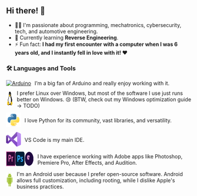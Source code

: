 ## Hi there! 👋  

- 👨‍🎓 I'm passionate about programming, mechatronics, cybersecurity, tech, and automotive engineering.  
- 🌱 Currently learning **Reverse Engineering**.  
- ⚡ Fun fact: **I had my first encounter with a computer when I was 6 years old, and I instantly fell in love with it! ❤️**  

### 🛠️ Languages and Tools  

<p align="left">  

<!-- Arduino -->
<div style="display: flex; align-items: center; margin-bottom: 10px;">
  <a href="https://www.arduino.cc/" target="_blank" rel="noreferrer">
    <img src="https://cdn.worldvectorlogo.com/logos/arduino-1.svg" alt="Arduino" width="40" height="40"/>
  </a>
  <span style="margin-left: 10px;">I’m a big fan of Arduino and really enjoy working with it.</span>
</div>

<!-- Linux -->
<div style="display: flex; align-items: center; margin-bottom: 10px;">
  <a href="https://www.linux.org/" target="_blank" rel="noreferrer">
    <img src="https://raw.githubusercontent.com/devicons/devicon/master/icons/linux/linux-original.svg" alt="Linux" width="40" height="40"/>
  </a>
  <span style="margin-left: 10px;">I prefer Linux over Windows, but most of the software I use just runs better on Windows. 😢 (BTW, check out my Windows optimization guide -> TODO)</span>
</div>

<!-- Python -->
<div style="display: flex; align-items: center; margin-bottom: 10px;">
  <a href="https://www.python.org" target="_blank" rel="noreferrer">
    <img src="https://raw.githubusercontent.com/devicons/devicon/master/icons/python/python-original.svg" alt="Python" width="40" height="40"/>
  </a>
  <span style="margin-left: 10px;">I love Python for its community, vast libraries, and versatility.</span>
</div>

<!-- Visual Studio -->
<div style="display: flex; align-items: center; margin-bottom: 10px;">
  <a href="https://visualstudio.microsoft.com/" target="_blank" rel="noreferrer">
    <img src="https://raw.githubusercontent.com/devicons/devicon/refs/heads/master/icons/visualstudio/visualstudio-original.svg" alt="Visual Studio" width="40" height="40"/>
  </a>
  <span style="margin-left: 10px;">VS Code is my main IDE.</span>
</div>

<!-- Adobe Apps -->
<div style="display: flex; align-items: center; margin-bottom: 10px;">
  <a href="https://www.adobe.com/" target="_blank" rel="noreferrer">
    <img src="https://raw.githubusercontent.com/devicons/devicon/refs/heads/master/icons/premierepro/premierepro-original.svg" alt="Premiere Pro" width="40" height="40"/>
  </a>
  <a href="https://www.adobe.com/" target="_blank" rel="noreferrer">
    <img src="https://raw.githubusercontent.com/devicons/devicon/refs/heads/master/icons/photoshop/photoshop-original.svg" alt="Photoshop" width="40" height="40"/>
  </a>
  <a href="https://www.adobe.com/" target="_blank" rel="noreferrer">
    <img src="https://raw.githubusercontent.com/devicons/devicon/refs/heads/master/icons/aftereffects/aftereffects-original.svg" alt="After Effects" width="40" height="40"/>
  </a>
  <span style="margin-left: 10px;">I have experience working with Adobe apps like Photoshop, Premiere Pro, After Effects, and Audition.</span>
</div>

<!-- Android -->
<div style="display: flex; align-items: center; margin-bottom: 10px;">
  <a href="https://www.android.com/" target="_blank" rel="noreferrer">
    <img src="https://raw.githubusercontent.com/devicons/devicon/refs/heads/master/icons/android/android-plain.svg" alt="Android" width="40" height="40"/>
  </a>
  <span style="margin-left: 10px;">I'm an Android user because I prefer open-source software. Android allows full customization, including rooting, while I dislike Apple's business practices.</span>
</div>

</p>
